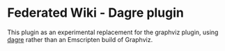 # Federated Wiki - Dagre plugin

This plugin as an experimental replacement for the graphviz plugin, using
[dagre](https://github.com/dagrejs) rather than an Emscripten build of
Graphviz.
